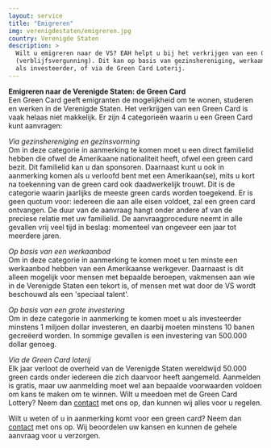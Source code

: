 ```yaml
---
layout: service
title: "Emigreren"
img: verenigdestaten/emigreren.jpg
country: Verenigde Staten
description: >
  Wilt u emigreren naar de VS? EAH helpt u bij het verkrijgen van een Green Card
  (verblijfsvergunning). Dit kan op basis van gezinshereniging, werkaanbod,
  als investeerder, of via de Green Card Loterij.
---
```

<p>
<strong>Emigreren naar de Verenigde Staten: de Green Card</strong><br/>
Een Green Card geeft emigranten de mogelijkheid om te wonen, studeren en werken in de Verenigde Staten. Het verkrijgen van een Green Card is vaak helaas niet makkelijk. Er zijn 4 categorieën waarin u een Green Card kunt aanvragen:
</p>

<p>
<i>Via gezinshereniging en gezinsvorming</i><br/>
Om in deze categorie in aanmerking te komen moet u een direct familielid hebben die ofwel de Amerikaane nationaliteit heeft, ofwel een green card bezit. Dit familielid kan u dan sponsoren. Daarnaast kunt u ook in aanmerking komen als u verloofd bent met een Amerikaan(se), mits u kort na toekenning van de green card ook daadwerkelijk trouwt. Dit is de categorie waarin jaarlijks de meeste green cards worden toegekend. Er is geen quotum voor: iedereen die aan alle eisen voldoet, zal een green card ontvangen. De duur van de aanvraag hangt onder andere af van de preciese relatie met uw familielid. De aanvraagprocedure neemt in alle gevallen vrij veel tijd in beslag: momenteel van ongeveer een jaar tot meerdere jaren.
</p>

<p>
<i>Op basis van een werkaanbod</i><br/>
Om in deze categorie in aanmerking te komen moet u ten minste een werkaanbod hebben van een Amerikaanse werkgever. Daarnaast is dit alleen mogelijk voor mensen met bepaalde beroepen, vakmensen aan wie in de Verenigde Staten een tekort is, of mensen met wat door de VS wordt beschouwd als een 'speciaal talent'.
</p>

<p>
<i>Op basis van een grote investering</i><br/>
Om in deze categorie in aanmerking te komen moet u als investeerder minstens 1 miljoen dollar investeren, en daarbij moeten minstens 10 banen gecreëerd worden. In sommige gevallen is een investering van 500.000 dollar genoeg.
</p>

<p>
<i>Via de Green Card loterij</i><br/>
Elk jaar verloot de overheid van de Verenigde Staten wereldwijd 50.000 green cards onder iedereen die zich daarvoor heeft aangemeld. Aanmelden is gratis, maar uw aanmelding moet wel aan bepaalde voorwaarden voldoen om kans te maken om te winnen. Wilt u meedoen met de Green Card Lottery? Neem dan <a href="{{ site.baseurl }}/contact">contact</a> met ons op, dan kunnen wij alles voor u regelen.
</p>

<p>Wilt u weten of u in aanmerking komt voor een green card? Neem dan <a href="{{ site.baseurl }}/contact">contact</a> met ons op. Wij beoordelen uw kansen en kunnen de gehele aanvraag voor u verzorgen.
</p>
